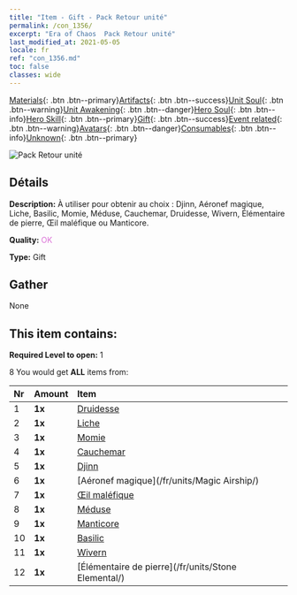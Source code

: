 ```yaml
---
title: "Item - Gift - Pack Retour unité"
permalink: /con_1356/
excerpt: "Era of Chaos  Pack Retour unité"
last_modified_at: 2021-05-05
locale: fr
ref: "con_1356.md"
toc: false
classes: wide
---
```

 [Materials](/ItemsFR/){: .btn .btn--primary}[Artifacts](/ItemsFR/Artifacts/){: .btn .btn--success}[Unit Soul](/ItemsFR/UnitSoul/){: .btn .btn--warning}[Unit Awakening](/ItemsFR/UnitAwakening/){: .btn .btn--danger}[Hero Soul](/ItemsFR/HeroSoul/){: .btn .btn--info}[Hero Skill](/ItemsFR/HeroSkill/){: .btn .btn--primary}[Gift](/ItemsFR/Gift/){: .btn .btn--success}[Event related](/ItemsFR/Events/){: .btn .btn--warning}[Avatars](/ItemsFR/Avatars/){: .btn .btn--danger}[Consumables](/ItemsFR/Consumables/){: .btn .btn--info}[Unknown](/ItemsFR/Unknown/){: .btn .btn--primary}

 ![Pack Retour unité](/images/t/i_907054.png)

## Détails
 **Description:** À utiliser pour obtenir au choix : Djinn, Aéronef magique, Liche, Basilic, Momie, Méduse, Cauchemar, Druidesse, Wivern, Élémentaire de pierre, Œil maléfique ou Manticore.

 **Quality:** <span style="color: #DA70D6">OK</span>

 **Type:** Gift

## Gather

  None

## This item contains:

 **Required Level to open:** 1

 8 You would get **ALL** items  from:

  | Nr | Amount |     Item    |
  |:---|:-------|:------------|
  | 1 |  **1x** | [Druidesse](/fr/units/Druid/) |  | 
  | 2 |  **1x** | [Liche](/fr/units/Lich/) |  | 
  | 3 |  **1x** | [Momie](/fr/units/Mummy/) |  | 
  | 4 |  **1x** | [Cauchemar](/fr/units/Nightmare/) |  | 
  | 5 |  **1x** | [Djinn](/fr/units/Genie/) |  | 
  | 6 |  **1x** | [Aéronef magique](/fr/units/Magic Airship/) |  | 
  | 7 |  **1x** | [Œil maléfique](/fr/units/Beholder/) |  | 
  | 8 |  **1x** | [Méduse](/fr/units/Medusa/) |  | 
  | 9 |  **1x** | [Manticore](/fr/units/Manticore/) |  | 
  | 10 |  **1x** | [Basilic](/fr/units/Basilisk/) |  | 
  | 11 |  **1x** | [Wivern](/fr/units/Wyvern/) |  | 
  | 12 |  **1x** | [Élémentaire de pierre](/fr/units/Stone Elemental/) |  | 
